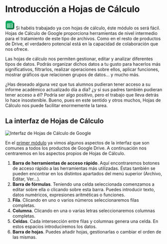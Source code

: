# Introducción a Hojas de Cálculo

![Google Sheets.png](https://raw.githubusercontent.com/catedu/curso-google-drive/master/images/30px-Google_Sheets.png) Si habéis trabajado ya con hojas de cálculo, éste módulo os será fácil. Hojas de Cálculo de Google proporciona herramientas de nivel intermedio para el tratamiento de este tipo de archivos. Como en el resto de productos de Drive, el verdadero potencial está en la capacidad de colaboración que nos ofrece.

Las hojas de cálculo nos permiten gestionar, editar y analizar diferentes tipos de datos. Podrás organizar dichos datos a tu gusto para
hacerlos más significativos, filtrarlos, realizar operaciones sobre ellos, aplicar funciones, mostrar gráficos que relacionen grupos de
datos... y mucho más.

¿Has deseado alguna vez que tus alumnos pudieran tener acceso a su informe académico actualizado día a día? ¿y sí sus padres también pudieran tener acceso a él? Podría ser algo positivo, pero el trabajo que lleva detrás lo hace insostenible. Bueno, pues en este sentido y otros muchos, Hojas de Cálculo nos puede facilitar enormemente la tarea.

## La interfaz de Hojas de Cálculo

![Interfaz de Hojas de Cálculo de Google](https://raw.githubusercontent.com/catedu/curso-google-drive/master/images/Interfaz_de_Hojas_de_Cálculo_de_Google.png)

En el [primer módulo](creacion-y-gestion-de-archivos-en-google-drive.md) ya vimos algunos aspectos de la interfaz que son comunes a todos los productos de Google Drive. A continuación nos centraremos en los aspectos propios de Hojas de Cálculo.

1.  **Barra de herramientas de acceso rápido**. Aquí encontraremos botones de acceso rápido a las herramientas más utilizadas. Éstas también se pueden encontrar en los distintos apartados del menú superior (Archivo, Editar, Ver...).
2.  **Barra de fórmulas**. Teniendo una celda seleccionada comenzamos a editar sobre ella o clicando sobre esta barra. Puedes introducir texto, datos numéricos, expresiones aritméticas o funciones.
3.  **Fila**. Clicando en uno o varios números seleccionaremos filas completas.
4.  **Columna**. Clicando en una o varias letras seleccionaremos columnas completas.
5.  **Celdas**. Cada intersección entre filas y columnas genera una celda. En estos espacios introduciremos los datos.
6.  **Barra de hojas**. Puedes añadir hojas, gestionarlas o cambiar el orden de las mismas.

<!--
{% youtube %}https://www.youtube.com/watch?v=Tnt_ab7_b_Y{% endyoutube %}
-->